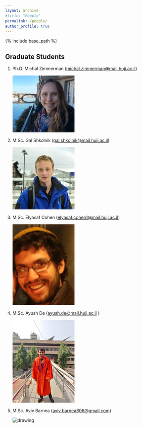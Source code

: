 ```yaml
---
layout: archive
#title: "People"
permalink: /people/
author_profile: true
---
```


{% include base_path %}

## Graduate Students

1. Ph.D. Michal Zimmerman (michal.zimmerman@mail.huji.ac.il) 

    <img src="/images/Michal.jpg" alt="drawing" width="200"/>

2. M.Sc. Gal Shkolnik (gal.shkolnik@mail.huji.ac.il) 

    <img src="/images/gal.jpg" alt="drawing" width="200"/>

3. M.Sc. Elyasaf Cohen (elyasaf.cohen1@mail.huji.ac.il)

     <img src="/images/elyasaf.png" alt="drawing" width="200"/>

4. M.Sc. Ayush De (ayush.de@mail.huji.ac.il )

    <img src="/images/ayush.jpeg" alt="drawing" width="200"/>

4. M.Sc. Aviv Barnea (aviv.barnea606@gmail.com)

    <img src="/images/Aviv.jpeg" alt="drawing" width="200"/>

